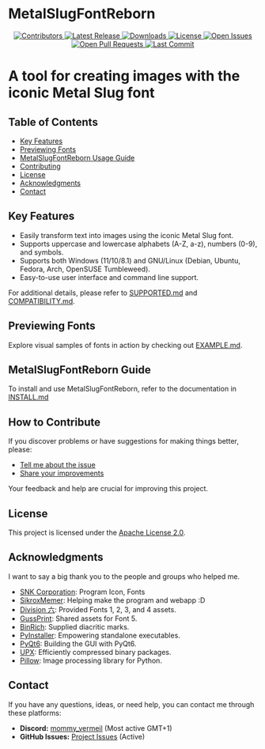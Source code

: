 # MetalSlugFontReborn

<p align="center">
  <a href="https://github.com/VermeilChan/MetalSlugFontReborn/graphs/contributors">
    <img alt="Contributors" src="https://img.shields.io/github/contributors/VermeilChan/MetalSlugFontReborn.svg?color=blue" />
  </a>
  <a href="https://github.com/VermeilChan/MetalSlugFontReborn/releases">
    <img alt="Latest Release" src="https://img.shields.io/github/release/VermeilChan/MetalSlugFontReborn.svg?color=green" />
  </a>
  <a href="https://github.com/VermeilChan/MetalSlugFontReborn/releases">
    <img alt="Downloads" src="https://img.shields.io/github/downloads/VermeilChan/MetalSlugFontReborn/total.svg?color=orange" />
  </a>
  <a href="https://github.com/VermeilChan/MetalSlugFontReborn/blob/Development/LICENSE">
    <img alt="License" src="https://img.shields.io/github/license/VermeilChan/MetalSlugFontReborn.svg?color=purple" />
  </a>
  <a href="https://github.com/VermeilChan/MetalSlugFontReborn/issues">
    <img alt="Open Issues" src="https://img.shields.io/github/issues/VermeilChan/MetalSlugFontReborn.svg?color=red" />
  </a>
  <a href="https://github.com/VermeilChan/MetalSlugFontReborn/pulls">
    <img alt="Open Pull Requests" src="https://img.shields.io/github/issues-pr/VermeilChan/MetalSlugFontReborn.svg?color=yellow" />
  </a>
  <a href="https://github.com/VermeilChan/MetalSlugFontReborn/commits/Development">
    <img alt="Last Commit" src="https://img.shields.io/github/last-commit/VermeilChan/MetalSlugFontReborn.svg?color=green" />
  </a>
</p>

# A tool for creating images with the iconic Metal Slug font

## Table of Contents

- [Key Features](#key-features)
- [Previewing Fonts](#previewing-fonts)
- [MetalSlugFontReborn Usage Guide](#metalslugfontreborn-usage-guide)
- [Contributing](#contributing)
- [License](#license)
- [Acknowledgments](#acknowledgments)
- [Contact](#contact)

## Key Features

- Easily transform text into images using the iconic Metal Slug font.
- Supports uppercase and lowercase alphabets (A-Z, a-z), numbers (0-9), and symbols.
- Supports both Windows (11/10/8.1) and GNU/Linux (Debian, Ubuntu, Fedora, Arch, OpenSUSE Tumbleweed).
- Easy-to-use user interface and command line support.

For additional details, please refer to [SUPPORTED.md](Documentation/SUPPORTED.md) and [COMPATIBILITY.md](Documentation/COMPATIBILITY.md).

## Previewing Fonts

Explore visual samples of fonts in action by checking out [EXAMPLE.md](Documentation/EXAMPLE.md).

## MetalSlugFontReborn Guide

To install and use MetalSlugFontReborn, refer to the documentation in [INSTALL.md](Documentation/INSTALL.md)

## How to Contribute

If you discover problems or have suggestions for making things better, please:

- [Tell me about the issue](https://github.com/VermeilChan/MetalSlugFontReborn/issues)
- [Share your improvements](https://github.com/VermeilChan/MetalSlugFontReborn/pulls)

Your feedback and help are crucial for improving this project.

## License

This project is licensed under the [Apache License 2.0](LICENSE).

## Acknowledgments

I want to say a big thank you to the people and groups who helped me.

- [SNK Corporation](https://www.snk-corp.co.jp): Program Icon, Fonts
- [SikroxMemer](https://github.com/SikroxMemer): Helping make the program and webapp :D
- [Division 六](https://6th-divisions-den.com/): Provided Fonts 1, 2, 3, and 4 assets.
- [GussPrint](https://www.spriters-resource.com/submitter/Gussprint/): Shared assets for Font 5.
- [BinRich](https://discord.com/users/477459550904254464/): Supplied diacritic marks.
- [PyInstaller](https://pyinstaller.org/en/stable/): Empowering standalone executables.
- [PyQt6](https://www.riverbankcomputing.com): Building the GUI with PyQt6.
- [UPX](https://upx.github.io): Efficiently compressed binary packages.
- [Pillow](https://python-pillow.org/): Image processing library for Python.

## Contact

If you have any questions, ideas, or need help, you can contact me through these platforms:

- **Discord:** [mommy_vermeil](https://discord.com/users/857841811736100925) (Most active GMT+1)
- **GitHub Issues:** [Project Issues](https://github.com/VermeilChan/MetalSlugFontReborn/issues) (Active)
